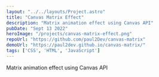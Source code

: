 ```yaml
---
layout: "../../layouts/Project.astro"
title: "Canvas Matrix Effect"
description: "Matrix animation effect using Canvas API"
pubDate: "Sept 13 2022"
heroImage: "/projects/canvas-matrix-effect.png"
repoUrl: "https://github.com/paul2Dev/canvas-matrix"
demoUrl: "https://paul2dev.github.io/canvas-matrix/"
tags: ['CSS', 'HTML', 'JavaScript']
--- 
```


Matrix animation effect using Canvas API
